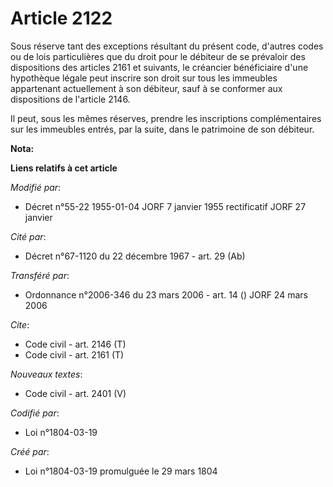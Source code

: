 # Article 2122

Sous réserve tant des exceptions résultant du présent code, d'autres codes ou de lois particulières que du droit pour le
débiteur de se prévaloir des dispositions des articles 2161 et suivants, le créancier bénéficiaire d'une hypothèque légale
peut inscrire son droit sur tous les immeubles appartenant actuellement à son débiteur, sauf à se conformer aux dispositions
de l'article 2146.

Il peut, sous les mêmes réserves, prendre les inscriptions complémentaires sur les immeubles entrés, par la suite, dans le
patrimoine de son débiteur.

**Nota:**



**Liens relatifs à cet article**

_Modifié par_:

  - Décret n°55-22 1955-01-04 JORF 7 janvier 1955 rectificatif JORF 27 janvier

_Cité par_:

  - Décret n°67-1120 du 22 décembre 1967 - art. 29 (Ab)

_Transféré par_:

  - Ordonnance n°2006-346 du 23 mars 2006 - art. 14 () JORF 24 mars 2006

_Cite_:

  - Code civil - art. 2146 (T)
  - Code civil - art. 2161 (T)

_Nouveaux textes_:

  - Code civil - art. 2401 (V)

_Codifié par_:

  - Loi n°1804-03-19

_Créé par_:

  - Loi n°1804-03-19 promulguée le 29 mars 1804
